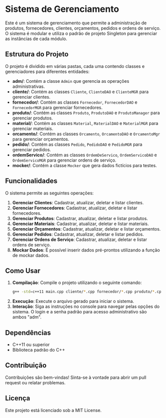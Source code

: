 # Sistema de Gerenciamento

Este é um sistema de gerenciamento que permite a administração de produtos, fornecedores, clientes, orçamentos, pedidos e ordens de serviço. O sistema é modular e utiliza o padrão de projeto Singleton para gerenciar as instâncias de cada módulo.

## Estrutura do Projeto

O projeto é dividido em várias pastas, cada uma contendo classes e gerenciadores para diferentes entidades:

- **adm/**: Contém a classe `Admin` que gerencia as operações administrativas.
- **cliente/**: Contém as classes `Cliente`, `ClienteDAO` e `ClienteMGR` para gerenciar clientes.
- **fornecedor/**: Contém as classes `Fornecedor`, `FornecedorDAO` e `FornecedorMGR` para gerenciar fornecedores.
- **produto/**: Contém as classes `Produto`, `ProdutoDAO` e `ProdutoManager` para gerenciar produtos.
- **material/**: Contém as classes `Material`, `MaterialDAO` e `MaterialMGR` para gerenciar materiais.
- **orcamento/**: Contém as classes `Orcamento`, `OrcamentoDAO` e `OrcamentoMgr` para gerenciar orçamentos.
- **pedido/**: Contém as classes `Pedido`, `PedidoDAO` e `PedidoMGR` para gerenciar pedidos.
- **ordemServico/**: Contém as classes `OrdemDeServico`, `OrdemServicoDAO` e `OrdemServicoMGR` para gerenciar ordens de serviço.
- **mocker/**: Contém a classe `Mocker` que gera dados fictícios para testes.

## Funcionalidades

O sistema permite as seguintes operações:

1. **Gerenciar Clientes**: Cadastrar, atualizar, deletar e listar clientes.
2. **Gerenciar Fornecedores**: Cadastrar, atualizar, deletar e listar fornecedores.
3. **Gerenciar Produtos**: Cadastrar, atualizar, deletar e listar produtos.
4. **Gerenciar Materiais**: Cadastrar, atualizar, deletar e listar materiais.
5. **Gerenciar Orçamentos**: Cadastrar, atualizar, deletar e listar orçamentos.
6. **Gerenciar Pedidos**: Cadastrar, atualizar, deletar e listar pedidos.
7. **Gerenciar Ordens de Serviço**: Cadastrar, atualizar, deletar e listar ordens de serviço.
8. **Mockar Dados**: É possível inserir dados pré-prontos utilizando a função de mockar dados.

## Como Usar

1. **Compilação**: Compile o projeto utilizando o seguinte comando:
   ```bash
   g++ -std=c++11 main.cpp cliente/*.cpp fornecedor/*.cpp produto/*.cpp material/*.cpp orcamento/*.cpp pedido/*.cpp ordemServico/*.cpp adm/*.cpp mocker/*.cpp -o sistema && ./sistema
   ```
2. **Execução**: Execute o arquivo gerado para iniciar o sistema.
3. **Interação**: Siga as instruções no console para navegar pelas opções do sistema. O login e a senha padrão para acesso administrativo são ambos "adm".

## Dependências

- C++11 ou superior
- Biblioteca padrão do C++

## Contribuição

Contribuições são bem-vindas! Sinta-se à vontade para abrir um pull request ou relatar problemas.

## Licença

Este projeto está licenciado sob a MIT License.